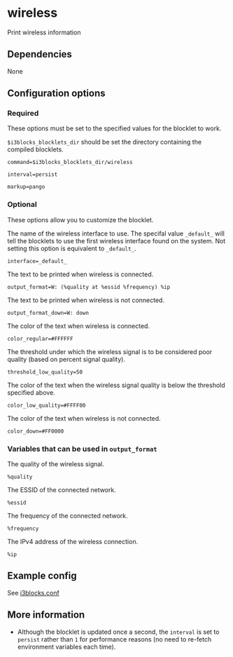 # wireless
Print wireless information

## Dependencies
None

## Configuration options

### Required
These options must be set to the specified values for the blocklet to work.

`$i3blocks_blocklets_dir` should be set the directory containing the compiled blocklets.
```
command=$i3blocks_blocklets_dir/wireless
```
```
interval=persist
```
```
markup=pango
```

### Optional
These options allow you to customize the blocklet.

The name of the wireless interface to use. The specifal value `_default_` will tell the blocklets to use the first wireless interface found on the system. Not setting this option is equivalent to `_default_`.
```
interface=_default_
```
The text to be printed when wireless is connected.
```
output_format=W: (%quality at %essid %frequency) %ip
```
The text to be printed when wireless is not connected.
```
output_format_down=W: down
```
The color of the text when wireless is connected.
```
color_regular=#FFFFFF
```
The threshold under which the wireless signal is to be considered poor quality (based on percent signal quality).
```
threshold_low_quality=50
```
The color of the text when the wireless signal quality is below the threshold specified above.
```
color_low_quality=#FFFF00
```
The color of the text when wireless is not connected.
```
color_down=#FF0000
```

### Variables that can be used in `output_format`

The quality of the wireless signal.
```
%quality
```
The ESSID of the connected network.
```
%essid
```
The frequency of the connected network.
```
%frequency
```
The IPv4 address of the wireless connection.
```
%ip
```

## Example config
See [i3blocks.conf](i3blocks.conf)

## More information
- Although the blocklet is updated once a second, the `interval` is set to `persist` rather than `1` for performance reasons (no need to re-fetch environment variables each time).
